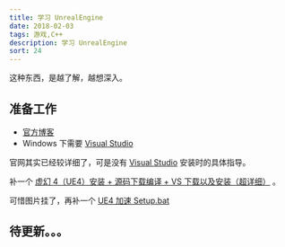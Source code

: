 ```yaml
---
title: 学习 UnrealEngine
date: 2018-02-03
tags: 游戏,C++
description: 学习 UnrealEngine
sort: 24
---
```


这种东西，是越了解，越想深入。

## 准备工作

* <a href="https://www.unrealengine.com/zh-CN/blog" target="_blank">官方博客</a>
* Windows 下需要 <a href="https://www.visualstudio.com/zh-hans/downloads/" target="_blank">Visual Studio</a>

官网其实已经较详细了，可是没有 <a href="https://www.visualstudio.com/zh-hans/downloads/" target="_blank">Visual Studio</a> 安装时的具体指导。

补一个 <a href="http://www.itwendao.com/article/detail/475167.html" target="_blank">虚幻 4（UE4）安装 + 源码下载编译 + VS 下载以及安装（超详细）</a> 。

可惜图片挂了，再补一个 <a href="http://blog.csdn.net/u011417605/article/details/71191253" target="_blank">UE4 加速 Setup.bat</a>

## 待更新。。。
